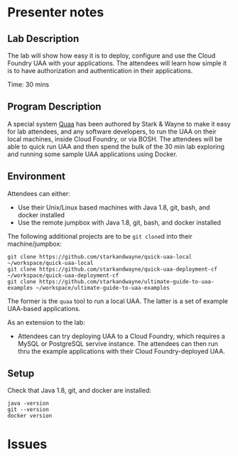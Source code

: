# Presenter notes

## Lab Description

The lab will show how easy it is to deploy, configure and use the Cloud Foundry UAA with your applications.
The attendees will learn how simple it is to have authorization and authentication in their applications.

Time: 30 mins

## Program Description

A special system [Quaa](https://github.com/starkandwayne/quaa) has been authored by Stark & Wayne to make it easy for lab attendees, and any software developers, to run the UAA on their local machines, inside Cloud Foundry, or via BOSH. The attendees will be able to quick run UAA and then spend the bulk of the 30 min lab exploring and running some sample UAA applications using Docker.

## Environment

Attendees can either:

* Use their Unix/Linux based machines with Java 1.8, git, bash, and docker installed
* Use the remote jumpbox with Java 1.8, git, bash, and docker installed

The following additional projects are to be `git clone`d into their machine/jumpbox:

```plain
git clone https://github.com/starkandwayne/quick-uaa-local ~/workspace/quick-uaa-local
git clone https://github.com/starkandwayne/quick-uaa-deployment-cf ~/workspace/quick-uaa-deployment-cf
git clone https://github.com/starkandwayne/ultimate-guide-to-uaa-examples ~/workspace/ultimate-guide-to-uaa-examples
```

The former is the `quaa` tool to run a local UAA. The latter is a set of example UAA-based applications.

As an extension to the lab:

* Attendees can try deploying UAA to a Cloud Foundry, which requires a MySQL or PostgreSQL servive instance. The attendees can then run thru the example applications with their Cloud Foundry-deployed UAA.

## Setup

Check that Java 1.8, git, and docker are installed:

```plain
java -version
git --version
docker version
```

# Issues
